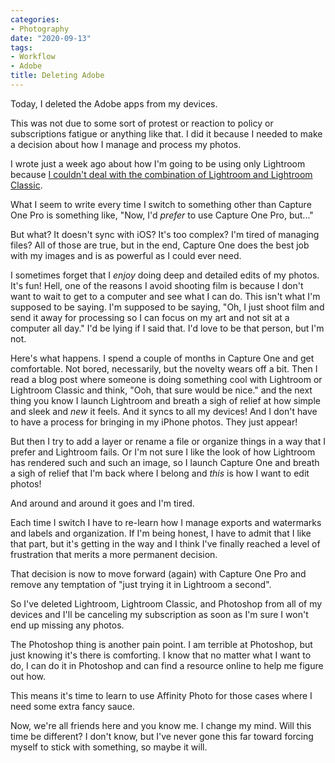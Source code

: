 ```yaml
---
categories:
- Photography
date: "2020-09-13"
tags:
- Workflow
- Adobe
title: Deleting Adobe
---
```


Today, I deleted the Adobe apps from my devices.

This was not due to some sort of protest or reaction to policy or subscriptions fatigue or anything like that. I did it because I needed to make a decision about how I manage and process my photos.

I wrote just a week ago about how I'm going to be using only Lightroom because [I couldn't deal with the combination of Lightroom and Lightroom Classic](/2020/giving-up-lightroom-classic-and-cc/).

What I seem to write every time I switch to something other than Capture One Pro is something like, "Now, I'd _prefer_ to use Capture One Pro, but..." 

But what? It doesn't sync with iOS? It's too complex? I'm tired of managing files? All of those are true, but in the end, Capture One does the best job with my images and is as powerful as I could ever need.

I sometimes forget that I _enjoy_ doing deep and detailed edits of my photos. It's fun! Hell, one of the reasons I avoid shooting film is because I don't want to wait to get to a computer and see what I can do. This isn't what I'm supposed to be saying. I'm supposed to be saying, "Oh, I just shoot film and send it away for processing so I can focus on my art and not sit at a computer all day." I'd be lying if I said that. I'd love to be that person, but I'm not.

Here's what happens. I spend a couple of months in Capture One and get comfortable. Not bored, necessarily, but the novelty wears off a bit. Then I read a blog post where someone is doing something cool with Lightroom or Lightroom Classic and think, "Ooh, that sure would be nice." and the next thing you know I launch Lightroom and breath a sigh of relief at how simple and sleek and _new_ it feels. And it syncs to all my devices! And I don't have to have a process for bringing in my iPhone photos. They just appear!

But then I try to add a layer or rename a file or organize things in a way that I prefer and Lightroom fails. Or I'm not sure I like the look of how Lightroom has rendered such and such an image, so I launch Capture One and breath a sigh of relief that I'm back where I belong and _this_ is how I want to edit photos!

And around and around it goes and I'm tired.

Each time I switch I have to re-learn how I manage exports and watermarks and labels and organization. If I'm being honest, I have to admit that I like that part, but it's getting in the way and I think I've finally reached a level of frustration that merits a more permanent decision.

That decision is now to move forward (again) with Capture One Pro and remove any temptation of "just trying it in Lightroom a second". 

So I've deleted Lightroom, Lightroom Classic, and Photoshop from all of my devices and I'll be canceling my subscription as soon as I'm sure I won't end up missing any photos.

The Photoshop thing is another pain point. I am terrible at Photoshop, but just knowing it's there is comforting. I know that no matter what I want to do, I can do it in Photoshop and can find a resource online to help me figure out how.

This means it's time to learn to use Affinity Photo for those cases where I need some extra fancy sauce.

Now, we're all friends here and you know me. I change my mind. Will this time be different? I don't know, but I've never gone this far toward forcing myself to stick with something, so maybe it will.

